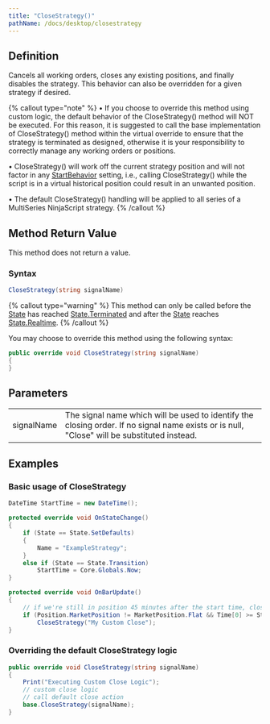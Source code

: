 ```yaml
---
title: "CloseStrategy()"
pathName: /docs/desktop/closestrategy
---
```


## Definition

Cancels all working orders, closes any existing positions, and finally disables the strategy. This behavior can also be overridden for a given strategy if desired.

{% callout type="note" %}
• If you choose to override this method using custom logic, the default behavior of the CloseStrategy() method will NOT be executed. For this reason, it is suggested to call the base implementation of CloseStrategy() method within the virtual override to ensure that the strategy is terminated as designed, otherwise it is your responsibility to correctly manage any working orders or positions.

• CloseStrategy() will work off the current strategy position and will not factor in any [StartBehavior](/docs/desktop/startbehavior) setting, i.e., calling CloseStrategy() while the script is in a virtual historical position could result in an unwanted position.

• The default CloseStrategy() handling will be applied to all series of a MultiSeries NinjaScript strategy.
{% /callout %}

## Method Return Value

This method does not return a value.

### Syntax

```csharp
CloseStrategy(string signalName)
```

{% callout type="warning" %}
This method can only be called before the [State](/docs/desktop/state) has reached [State.Terminated](/docs/desktop/state) and after the [State](/docs/desktop/state) reaches [State.Realtime](/docs/desktop/state).
{% /callout %}

You may choose to override this method using the following syntax:

```csharp
public override void CloseStrategy(string signalName)
{
}
```

## Parameters

|  |  |
| --- | --- |
| signalName | The signal name which will be used to identify the closing order. If no signal name exists or is null, "Close" will be substituted instead. |

## Examples

### Basic usage of CloseStrategy

```csharp
DateTime StartTime = new DateTime();

protected override void OnStateChange()
{
    if (State == State.SetDefaults)
    {                
        Name = "ExampleStrategy";  
    }
    else if (State == State.Transition)
        StartTime = Core.Globals.Now;       
}  

protected override void OnBarUpdate()
{
    // if we're still in position 45 minutes after the start time, close strategy
    if (Position.MarketPosition != MarketPosition.Flat && Time[0] >= StartTime.AddMinutes(45))
        CloseStrategy("My Custom Close");
}
```

### Overriding the default CloseStrategy logic

```csharp
public override void CloseStrategy(string signalName)
{
    Print("Executing Custom Close Logic");
    // custom close logic
    // call default close action
    base.CloseStrategy(signalName);
}
```
